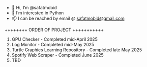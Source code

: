 - 👋 Hi, I’m @safatmobid
- 👀 I’m interested in Python 
- 📫 I can be reached by email @ safatmobid@gmail.com

++++++++ ORDER OF PROJECT +++++++++++
1. GPU Checker - Completed mid-April 2025
2. Log Monitor - Completed mid-May 2025
3. Turtle Graphics Learning Repository - Completed late May 2025
4. Spotify Web Scraper - Completed June 2025
5. TBD
